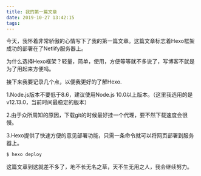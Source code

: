 ```yaml
---
title: 我的第一篇文章
date: 2019-10-27 13:42:15
tags:
---
```


  今天，我怀着非常骄傲的心情写下了我的第一篇文章。这篇文章标志着Hexo框架成功的部署在了Netlify服务器上。  

  为什么选择Hexo框架？轻量，简单，使用，方便等等就不多说了，写博客不就是为了用起来方便吗。  
  
  接下来我要记录几个点，以便我更好的了解Hexo.

  1.Node.js版本不要低于8.6，建议使用Node.js 10.0以上版本。（这里我选用的是v12.13.0，当前时间最稳定的版本）
  
  2.由于众所周知的原因，下载git的时候最好挂一个代理，要不然下载速度会很慢。
  
  3.Hexo提供了快速方便的意见部署功能，只需一条命令就可以将网页部署到服务器上。
  
  ``` bash
  $ hexo deploy
  ```
  
  这篇文章到这就差不多了，地不长无名之草，天不生无用之人，我会继续努力。
